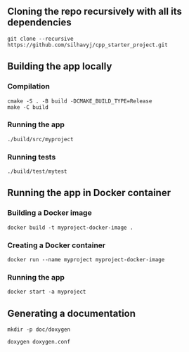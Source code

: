 ## Cloning the repo recursively with all its dependencies 

```
git clone --recursive https://github.com/silhavyj/cpp_starter_project.git
```

## Building the app locally

### Compilation

```
cmake -S . -B build -DCMAKE_BUILD_TYPE=Release
make -C build
```

### Running the app

```
./build/src/myproject
```

### Running tests

```
./build/test/mytest
```

## Running the app in Docker container


### Building a Docker image

```
docker build -t myproject-docker-image .
```

### Creating a Docker container

```
docker run --name myproject myproject-docker-image
```

### Running the app

```
docker start -a myproject
```

## Generating a documentation

```
mkdir -p doc/doxygen
```

```
doxygen doxygen.conf
```